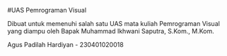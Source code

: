 #UAS Pemrograman Visual

Dibuat untuk memenuhi salah satu UAS mata kuliah Pemrograman Visual yang diampu oleh Bapak Muhammad Ikhwani Saputra, S.Kom., M.Kom. 

Agus Padilah Hardiyan - 230401020018
